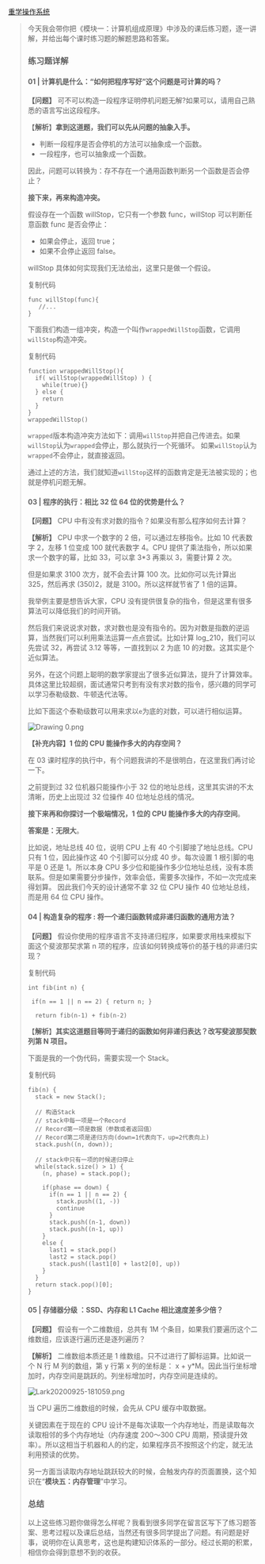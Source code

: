 [重学操作系统](https://kaiwu.lagou.com/course/courseInfo.htm?courseId=478&sid=20-h5Url-0&buyFrom=2&pageId=1pz4#/detail/pc?id=4611)



> 今天我会带你把《模块一：计算机组成原理》中涉及的课后练习题，逐一讲解，并给出每个课时练习题的解题思路和答案。
>
> ### 练习题详解
>
> #### 01 | 计算机是什么：“如何把程序写好”这个问题是可计算的吗？
>
> **【问题】** 可不可以构造一段程序证明停机问题无解?如果可以，请用自己熟悉的语言写出这段程序。
>
> 【**解析**】**拿到这道题，我们可以先从问题的抽象入手。**
>
> - 判断一段程序是否会停机的方法可以抽象成一个函数。
> - 一段程序，也可以抽象成一个函数。
>
> 因此，问题可以转换为：存不存在一个通用函数判断另一个函数是否会停止？
>
> **接下来，再来构造冲突。**
>
> 假设存在一个函数 willStop，它只有一个参数 func，willStop 可以判断任意函数 func 是否会停止：
>
> - 如果会停止，返回 true；
> - 如果不会停止返回 false。
>
> willStop 具体如何实现我们无法给出，这里只是做一个假设。
>
> 复制代码
>
> ```
> func willStop(func){
>    //...
> }
> ```
>
> 下面我们构造一组冲突，构造一个叫作`wrappedWillStop`函数，它调用`willStop`构造冲突。
>
> 复制代码
>
> ```
> function wrappedWillStop(){
>   if( willStop(wrappedWillStop) ) {
>     while(true){}
>   } else {
>     return
>   }
> }
> wrappedWillStop()
> ```
>
> `wrapped`版本构造冲突方法如下：调用`willStop`并把自己传进去。如果`willStop`认为`wrapped`会停止，那么就执行一个死循环。 如果`willStop`认为`wrapped`不会停止，就直接返回。
>
> 通过上述的方法，我们就知道`willStop`这样的函数肯定是无法被实现的；也就是停机问题无解。
>
> #### 03 | 程序的执行：相比 32 位 64 位的优势是什么？
>
> **【问题】** CPU 中有没有求对数的指令？如果没有那么程序如何去计算？
>
> **【解析】** CPU 中求一个数字的 2 倍，可以通过左移指令。比如 10 代表数字 2，左移 1 位变成 100 就代表数字 4。CPU 提供了乘法指令，所以如果求一个数字的幂，比如 33，可以拿 3*3 再乘以 3，需要计算 2 次。
>
> 但是如果求 3100 次方，就不会去计算 100 次。比如你可以先计算出 325，然后再求 (350)2，就是 3100。所以这样就节省了 1 倍的运算。
>
> 我举例主要是想告诉大家，CPU 没有提供很复杂的指令，但是这里有很多算法可以降低我们的时间开销。
>
> 然后我们来说说求对数，求对数也是没有指令的。因为对数是指数的逆运算，当然我们可以利用乘法运算一点点尝试。比如计算 log_210，我们可以先尝试 32，再尝试 3.12 等等，一直找到以 2 为底 10 的对数。这其实是个近似算法。
>
> 另外，在这个问题上聪明的数学家提出了很多近似算法，提升了计算效率。具体这里比较超纲，面试通常只考到有没有求对数的指令，感兴趣的同学可以学习泰勒级数、牛顿迭代法等。
>
> 比如下面这个泰勒级数可以用来求以`e`为底的对数，可以进行相似运算。
>
> ![Drawing 0.png](https://s0.lgstatic.com/i/image/M00/57/F6/Ciqc1F9twiuAbp_aAAAe6lkGtXY531.png)
>
> **【补充内容】1 位的 CPU 能操作多大的内存空间？**
>
> 在 03 课时程序的执行中，有个问题我讲的不是很明白，在这里我们再讨论一下。
>
> 之前提到过 32 位机器只能操作小于 32 位的地址总线，这里其实讲的不太清晰，历史上出现过 32 位操作 40 位地址总线的情况。
>
> **接下来再和你探讨一个极端情况，1 位的 CPU 能操作多大的内存空间**。
>
> **答案是：无限大**。
>
> 比如说，地址总线 40 位，说明 CPU 上有 40 个引脚接了地址总线。CPU 只有 1 位，因此操作这 40 个引脚可以分成 40 步。每次设置 1 根引脚的电平是 0 还是 1。所以本身 CPU 多少位和能操作多少位地址总线，没有本质联系。但是如果需要分步操作，效率会低，需要多次操作，不如一次完成来得划算。 因此我们今天的设计通常不拿 32 位 CPU 操作 40 位地址总线，而是用 64 位 CPU 操作。
>
> #### 04 | 构造复杂的程序 : 将一个递归函数转成非递归函数的通用方法？
>
> **【问题】** 假设你使用的程序语言不支持递归程序，如果要求用栈来模拟下面这个斐波那契求第 n 项的程序，应该如何转换成等价的基于栈的非递归实现？
>
> 复制代码
>
> ```
> int fib(int n) {
> 
>  if(n == 1 || n == 2) { return n; }
>  
>   return fib(n-1) + fib(n-2)
> ```
>
> 【**解析**】**其实这道题目等同于递归的函数如何非递归表达？改写斐波那契数列第 N 项目。**
>
> 下面是我的一个伪代码，需要实现一个 Stack。
>
> 复制代码
>
> ```
> fib(n) {
>   stack = new Stack();
> 
>   // 构造Stack
>   // stack中每一项是一个Record
>   // Record第一项是数据（参数或者返回值）
>   // Record第二项是递归方向(down=1代表向下，up=2代表向上)
>   stack.push((n, down));
> 
>   // stack中只有一项的时候递归停止
>   while(stack.size() > 1) {
>     (n, phase) = stack.pop();
> 
>     if(phase == down) {
>       if(n == 1 || n == 2) {
>         stack.push((1, -))
>         continue
>       }
>       stack.push((n-1, down))
>       stack.push((n-1, up))
>     }
>     else {
>       last1 = stack.pop()
>       last2 = stack.pop()
>       stack.push((last1[0] + last2[0], up))
>     }
>   }
>   return stack.pop()[0];
> }
> ```
>
> #### 05 | 存储器分级 ：SSD、内存和 L1 Cache 相比速度差多少倍？
>
> **【问题】** 假设有一个二维数组，总共有 1M 个条目，如果我们要遍历这个二维数组，应该逐行遍历还是逐列遍历？
>
> **【解析】** 二维数组本质还是 1 维数组。只不过进行了脚标运算。比如说一个 N 行 M 列的数组，第 y 行第 x 列的坐标是： x + y*M。因此当行坐标增加时，内存空间是跳跃的。列坐标增加时，内存空间是连续的。
>
> ![Lark20200925-181059.png](https://s0.lgstatic.com/i/image/M00/57/F6/Ciqc1F9twnCAUTt4AACDLWAQvC4277.png)
>
> 当 CPU 遍历二维数组的时候，会先从 CPU 缓存中取数据。
>
> 关键因素在于现在的 CPU 设计不是每次读取一个内存地址，而是读取每次读取相邻的多个内存地址（内存速度 200～300 CPU 周期，预读提升效率）。所以这相当于机器和人的约定，如果程序员不按照这个约定，就无法利用预读的优势。
>
> 另一方面当读取内存地址跳跃较大的时候，会触发内存的页面置换，这个知识在“**模块五：内存管理**”中学习。
>
> ### 总结
>
> 以上这些练习题你做得怎么样呢？我看到很多同学在留言区写下了练习题答案、思考过程以及课后总结，当然还有很多同学提出了问题。有问题是好事，说明你在认真思考，这也是构建知识体系的一部分。经过长期的积累，相信你会得到意想不到的收获。